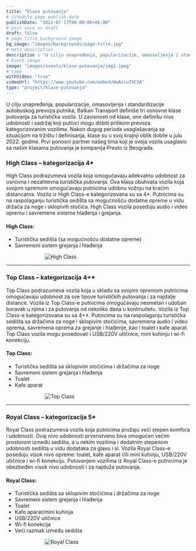 ```yaml
---
title: "Klase putovanja"
# Schedule page publish date
publishDate: "2022-07-17T00:00:00+06:00"
# post save as draft
draft: false
# page title background image
bg_image: "images/backgrounds/page-title.jpg"
# meta description
description : "U cilju unapređenja, popularizacije, omasovljenja i standardizacije autobuskog prevoza putnika, Balkan Transport definiše tri osnovne klase putovanja za turistička vozila."
# Event image
image: "images/events/klase-putovanja/img1.jpeg"
# type
withVideo: "true"
videoUrl: "https://www.youtube.com/embed/HwAzcuTXCXA"
type: "project/klase-putovanja"
---
```


U cilju unapređenja, popularizacije, omasovljenja i standardizacije autobuskog prevoza putnika, Balkan Transport definiše tri osnovne klase putovanja za turistička vozila. U zavisnosti od klase, one definišu nivo udobnosti i sadržaj koji putnici mogu dobiti prilikom prevoza kategorizovanim vozilima. Nakon dugog perioda usaglašavanja sa situacijom na tržištu i definisanja, klase su u svoj krajnji oblik dobile u julu 2022. godine. Prvi ponosni partner našeg tima koji je svoja vozila usaglasio sa našim klasama putovanja je kompanija Presto iz Beograda.

### High Class – kategorizacija 4*

High Class podrazumeva vozila koja omogućavaju adekvatnu udobnost za osnovna i nezahtevna turistička putovanja. Ova klasa obuhvata vozila koja svojom opremom omogućavaju putnicima udobnu vožnju na kraćim distancama. Vozila iz High Class-e kategorizovana su sa 4*. Putnicima su na raspolaganju turistička sedišta sa mogućnošću dodatne opreme u vidu držača za noge i sklopivih stočića. High Class vozila poseduju audio i video opremu i savremene sisteme hlađenja i grejanja.
‌‌ ‌‌ ‌‌ ‌‌ ‌‌  ‌‌

#### High Class:

- Turistička sedišta (sa mogućnošću dodatne opreme)
- Savremeni sistem grejanja i hlađenja

‌‌ ‌‌ ‌‌ ‌‌ ‌‌ ‌‌ ‌‌ ‌‌ ‌‌ ‌‌ ‌‌ ‌‌ ‌‌ ‌‌ ‌‌‌‌ ‌‌ ‌‌ ‌‌ ‌‌ ‌‌ ‌‌ ‌‌ ‌‌ ‌‌ ‌‌ ‌‌  ‌‌
![High Class](/images/blog/bt-projekat-klase-putovanja/highClass.jpeg "High Class")

---

### Top Class – kategorizacija 4+*

Top Class podrazumeva vozila koja u skladu sa svojom opremom putnicima omogućavaju udobnost za sve tipove turističkih putovanja i za najdalje distance. Vozila iz Top Class-e putnicima omogućavaju nesmetan i udoban boravak u njima i za putovanja od nekoliko dana u kontinuitetu. Vozila iz Top Class-e kategorizovana su sa 4+*. Putnicima su na raspolaganju turistička sedišta sa držačima za noge i sklopivim stočićima, savremena audio i video oprema, savremena oprema za grejanje i hlađenje, kao i toalet i kafe aparat. Top Class vozila mogu posedovati i USB/220V utičnice, mini kuhinju i wi-fi konekciju.

#### Top Class:

- Turistička sedišta sa sklopivim stočićima i držačima za noge
- Savremeni sistem grejanja i hlađenja
- Toalet
- Kafe aparat

‌‌ ‌‌ ‌‌ ‌‌ ‌‌ ‌‌ ‌‌ ‌‌ ‌‌ ‌‌ ‌‌ ‌‌ ‌‌ ‌‌ ‌‌‌‌ ‌‌ ‌‌ ‌‌ ‌‌ ‌‌ ‌‌ ‌‌ ‌‌ ‌‌ ‌‌ ‌‌  ‌‌
![Top Class](/images/blog/bt-projekat-klase-putovanja/topClass.jpeg "Top Class")

---

### Royal Class – kategorizacija 5*

Royal Class podrazumeva vozila koja putnicima pružaju veći stepen komfora i udobnosti. Ovaj nivo udobnosti prvenstveno biva omogućen većim prostorom između sedišta, a u nekim vozilima i dodatnim stepenom udobnosti sedišta u vidu dodataka za glavu i sl. Vozila Royal Class-e poseduju visok nivo opreme: toalet, kafe aparat i/ili mini kuhinju, USB/220V utičnice i wi-fi konekciju. Putovanjem vozilima iz Royal Class-e putnicima je obezbeđen visok nivo udobnosti i za najduža putovanja.

#### Royal Class:

- Turistička sedišta sa sklopivim stočićima i držačima za noge
- Savremeni sistem grejanja i hlađenja
- Toalet
- Kafe aparat/mini kuhinja
- USB/220V utičnice
- Wi-fi konekcija
- Veći razmak između sedišta

‌‌ ‌‌ ‌‌ ‌‌ ‌‌ ‌‌ ‌‌ ‌‌ ‌‌ ‌‌ ‌‌ ‌‌ ‌‌ ‌‌ ‌‌‌‌ ‌‌ ‌‌ ‌‌ ‌‌ ‌‌ ‌‌ ‌‌ ‌‌ ‌‌ ‌‌ ‌‌  ‌‌
![Royal Class](/images/blog/bt-projekat-klase-putovanja/royalClass.jpeg "Royal Class")